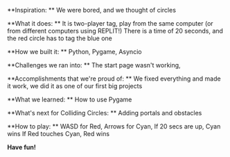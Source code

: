 **Inspiration: **
We were bored, and we thought of circles

**What it does: **
It is two-player tag, play from the same computer (or from different computers using REPLIT!) There is a time of 20 seconds, and the red circle has to tag the blue one

**How we built it: **
Python, Pygame, Asyncio

**Challenges we ran into: **
The start page wasn't working,

**Accomplishments that we're proud of: **
We fixed everything and made it work, we did it as one of our first big projects

**What we learned: **
How to use Pygame

**What's next for Colliding Circles: **
Adding portals and obstacles

**How to play: **
WASD for Red,
Arrows for Cyan,
If 20 secs are up, Cyan wins
If Red touches Cyan, Red wins

**Have fun!**
